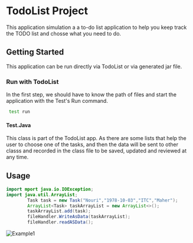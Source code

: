 # TodoList Project
This application simulation a a to-do list application to help you keep track the TODO list and chosse what you need to do.
## Getting Started
This application can be run directly via TodoList or via generated jar file.

### Run with TodoList
In the first step, we should have to  know the path of files and start the application with the  Test's Run command.
```bash
 test run 
```
#### Test.Java 
This class is part of the TodoList app. As there are some lists that help the user to choose one of the tasks, 
and then the data will be sent to other classs and recorded in the class file to be saved, updated and reviewed at any time.
## Usage
```JAVA
import mport java.io.IOException;
import java.util.ArrayList;
        Task task = new Task("Nouri","1978-10-03","ITC","Maher");
        ArrayList<Task> taskArrayList = new ArrayList<>();
        taskArrayList.add(task);
        fileHandler.WriteAsData(taskArrayList);
        fileHandler.readASData();
```
![Example1](/Users/sda-01-mbpro/TodoList/src/Screenshot1.png)

